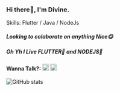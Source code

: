 ### Hi there👋, I'm Divine.

Skills: Flutter / Java / NodeJs

 ##### Looking to colaborate on anything Nice😋
 ##### Oh Yh I Live FLUTTER💙 and NODEJS💚

#### Wanna Talk?:  [<img src='https://cdn.jsdelivr.net/npm/simple-icons@3.0.1/icons/twitter.svg' alt='twitter' height='18'>](https://twitter.com/AdioleDivine) [<img src='https://cdn.jsdelivr.net/npm/simple-icons@3.0.1/icons/icloud.svg' alt='website' height='18'>](https://divdotdev.netlify.app)  

![GitHub stats](https://github-readme-stats.vercel.app/api?username=KiddyCodes&show_icons=true) 

<!--
**AdioleDivine/AdioleDivine** is a ✨ _special_ ✨ repository because its `README.md` (this file) appears on your GitHub profile.

Here are some ideas to get you started:

- 🔭 I’m currently working on ...
- 🌱 I’m currently learning ...
- 👯 I’m looking to collaborate on ...
- 🤔 I’m looking for help with ...
- 💬 Ask me about ...
- 📫 How to reach me: ...
- 😄 Pronouns: ...
- ⚡ Fun fact: ...
-->
